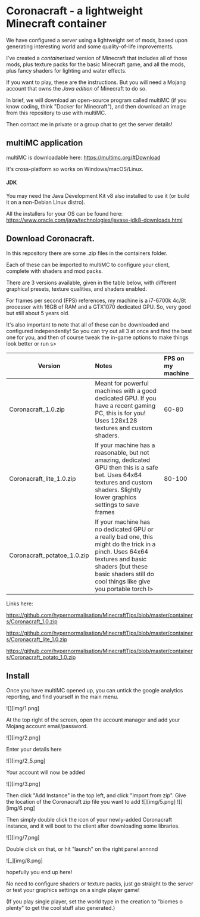 # Coronacraft - a lightweight Minecraft container

We have configured a server using a lightweight set of mods, based upon generating interesting world and some quality-of-life improvements.

I've created a *containerised* version of Minecraft that includes all of those mods, plus texture packs for the basic Minecraft game, and all the mods, plus fancy shaders for lighting and water effects.

If you want to play, these are the instructions. But you will need a Mojang account that owns the *Java edition* of Minecraft to do so.

In brief, we will download an open-source program called multiMC (if you know coding, think "Docker for Minecraft"), and then download an image from this repository to use with multiMC.

Then contact me in private or a group chat to get the server details!

## multiMC application

multiMC is downloadable here: https://multimc.org/#Download

It's cross-platform so works on Windows/macOS/Linux.

#### JDK
You may need the Java Development Kit v8 also installed to use it (or build it on a non-Debian Linux distro).

All the installers for your OS can be found here:
https://www.oracle.com/java/technologies/javase-jdk8-downloads.html

## Download Coronacraft.

In this repository there are some .zip files in the containers folder.

Each of these can be imported to multiMC to configure your client, complete with shaders and mod packs.

There are 3 versions available, given in the table below, with different graphical presets, texture qualities, and shaders enabled.

For frames per second (FPS) references, my machine is a i7-6700k 4c/8t processor with 16GB of RAM and a GTX1070 dedicated GPU. So, very good but still about 5 years old.

It's also important to note that all of these can be downloaded and configured independently! So you can try out all 3 at once and find the best one for you, and then of course tweak the in-game options to make things look better or run s>

Version   |  Notes | FPS on my machine
 ------------- |:-------------| :-----
Coronacraft_1.0.zip | Meant for powerful machines with a good dedicated GPU. If you have a recent gaming PC, this is for you! Uses 128x128 textures and custom shaders. | 60-80
Coronacraft_lite_1.0.zip | If your machine has a reasonable, but not amazing, dedicated GPU then this is a safe bet. Uses 64x64 textures and custom shaders. Slightly lower graphics settings to save frames | 80-100
Coronacraft_potatoe_1.0.zip | If your machine has no dedicated GPU or a really bad one, this might do the trick in a pinch. Uses 64x64 textures and basic shaders (but these basic shaders still do cool things like give you portable torch l>

Links here:

https://github.com/hypernormalisation/MinecraftTips/blob/master/containers/Coronacraft_1.0.zip

https://github.com/hypernormalisation/MinecraftTips/blob/master/containers/Coronacraft_lite_1.0.zip

https://github.com/hypernormalisation/MinecraftTips/blob/master/containers/Coronacraft_potato_1.0.zip

## Install

Once you have multiMC opened up, you can untick the google analytics reporting, and find yourself in the main menu.

![][img/1.png]

At the top right of the screen, open the account manager and add your Mojang account email/password.

![][img/2.png]

Enter your details here

![][img/2_5.png]

Your account will now be added

![][img/3.png]

Then click "Add Instance" in the top left, and click "Import from zip".
Give the location of the Coronacraft zip file you want to add
![][img/5.png]
![][img/6.png]

Then simply double click the icon of your newly-added Coronacraft instance, and it will boot to the client after downloading some libraries.

![][img/7.png]

Double click on that, or hit "launch" on the right panel annnnd

![_][img/8.png]

hopefully you end up here!

No need to configure shaders or texture packs, just go straight to the server or test your graphics settings on a single player game!

(If you play single player, set the world type in the creation to "biomes o plenty" to get the cool stuff also generated.)
